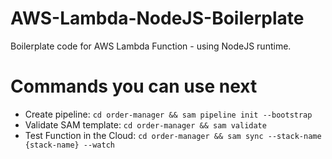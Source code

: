 # AWS-Lambda-NodeJS-Boilerplate
Boilerplate code for AWS Lambda Function - using NodeJS runtime.

Commands you can use next
=========================
- Create pipeline: ```cd order-manager && sam pipeline init --bootstrap```
- Validate SAM template: ```cd order-manager && sam validate```
- Test Function in the Cloud: ```cd order-manager && sam sync --stack-name {stack-name} --watch```